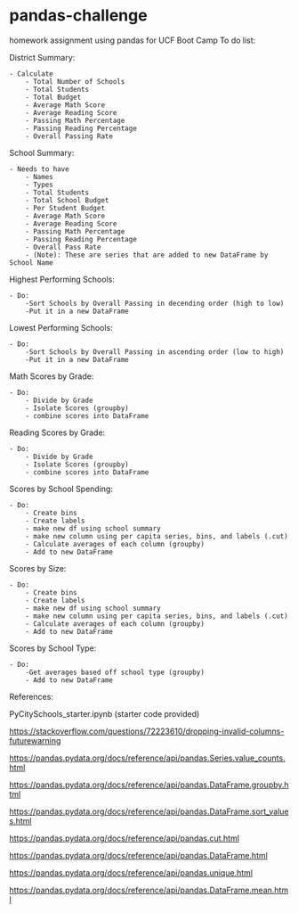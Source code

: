# pandas-challenge
homework assignment using pandas for UCF Boot Camp
To do list:

District Summary:

	- Calculate
		- Total Number of Schools
		- Total Students
		- Total Budget
		- Average Math Score
		- Average Reading Score
		- Passing Math Percentage
		- Passing Reading Percentage
		- Overall Passing Rate

School Summary:

 	- Needs to have
		- Names
		- Types
		- Total Students
		- Total School Budget
		- Per Student Budget
		- Average Math Score
		- Average Reading Score
		- Passing Math Percentage
		- Passing Reading Percentage
		- Overall Pass Rate
		- (Note): These are series that are added to new DataFrame by School Name

Highest Performing Schools:

	- Do:
		-Sort Schools by Overall Passing in decending order (high to low)
		-Put it in a new DataFrame

Lowest Performing Schools:
	
 	- Do:
		-Sort Schools by Overall Passing in ascending order (low to high)
		-Put it in a new DataFrame

Math Scores by Grade:

 	- Do:
		- Divide by Grade
		- Isolate Scores (groupby)
		- combine scores into DataFrame

Reading Scores by Grade:

 	- Do:
		- Divide by Grade
		- Isolate Scores (groupby)
		- combine scores into DataFrame

Scores by School Spending:

 	- Do:
		- Create bins
		- Create labels
		- make new df using school summary
		- make new column using per capita series, bins, and labels (.cut)
		- Calculate averages of each column (groupby)
		- Add to new DataFrame

Scores by Size:

 	- Do:
		- Create bins
		- Create labels
		- make new df using school summary
		- make new column using per capita series, bins, and labels (.cut)
		- Calculate averages of each column (groupby)
		- Add to new DataFrame

Scores by School Type:

 	- Do:
		-Get averages based off school type (groupby)
		- Add to new DataFrame
		
References: 

PyCitySchools_starter.ipynb (starter code provided)

https://stackoverflow.com/questions/72223610/dropping-invalid-columns-futurewarning

https://pandas.pydata.org/docs/reference/api/pandas.Series.value_counts.html

https://pandas.pydata.org/docs/reference/api/pandas.DataFrame.groupby.html

https://pandas.pydata.org/docs/reference/api/pandas.DataFrame.sort_values.html

https://pandas.pydata.org/docs/reference/api/pandas.cut.html

https://pandas.pydata.org/docs/reference/api/pandas.DataFrame.html

https://pandas.pydata.org/docs/reference/api/pandas.unique.html

https://pandas.pydata.org/docs/reference/api/pandas.DataFrame.mean.html
